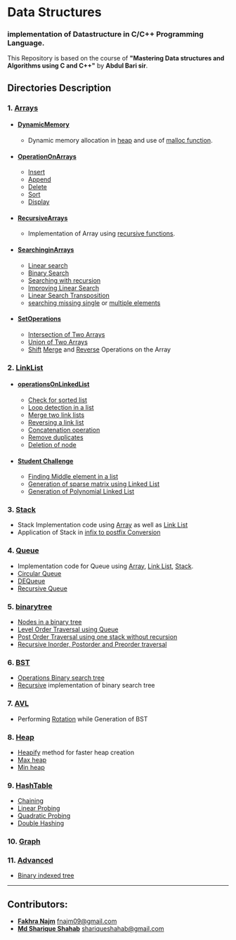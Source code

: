 # Data Structures
### implementation of Datastructure in C/C++ Programming Language.
This Repository is based on the course of **"Mastering Data structures and Algorithms using C and C++"** by **Abdul Bari sir**.  
## Directories Description
### 1. [Arrays](https://github.com/najm09/DataStructure/tree/master/Arrays)
  * #### [DynamicMemory](https://github.com/najm09/DataStructure/tree/master/Arrays/DynamicMemory)
    * Dynamic memory allocation in [heap](https://github.com/najm09/DataStructure/blob/master/Arrays/DynamicMemory/array_heap.c) and use of [malloc function](https://github.com/najm09/DataStructure/blob/master/Arrays/DynamicMemory/malloc.c).
  * #### [OperationOnArrays](https://github.com/najm09/DataStructure/tree/master/Arrays/OperationsOnArrays)
      * [Insert](https://github.com/najm09/DataStructure/blob/master/Arrays/OperationsOnArrays/array_insert.c)
      * [Append](https://github.com/najm09/DataStructure/blob/master/Arrays/OperationsOnArrays/array_append.c)
      * [Delete](https://github.com/najm09/DataStructure/blob/master/Arrays/OperationsOnArrays/array_delete.c)
      * [Sort](https://github.com/najm09/DataStructure/blob/master/Arrays/OperationsOnArrays/array_insertSort.c)
      * [Display](https://github.com/najm09/DataStructure/blob/master/Arrays/OperationsOnArrays/array_display.c)
  * #### [RecursiveArrays](https://github.com/najm09/DataStructure/tree/master/Arrays/RecursiveArrays)
    * Implementation of Array using [recursive functions](https://github.com/najm09/DataStructure/blob/master/Arrays/RecursiveArrays/array_%20usingRecursion.c).
  * #### [SearchinginArrays](https://github.com/najm09/DataStructure/tree/master/Arrays/SearchingInArrays)
      * [Linear search](https://github.com/najm09/DataStructure/blob/master/Arrays/SearchingInArrays/array_linearSearch.c)
      * [Binary Search](https://github.com/najm09/DataStructure/blob/master/Arrays/SearchingInArrays/binarySearch_iterative.c)
      * [Searching with recursion](https://github.com/najm09/DataStructure/blob/master/Arrays/SearchingInArrays/binarySearch_recursive.c)
      * [Improving Linear Search](https://github.com/najm09/DataStructure/blob/master/Arrays/SearchingInArrays/array_linearSearchImproved.c)
      * [Linear Search Transposition](https://github.com/najm09/DataStructure/blob/master/Arrays/SearchingInArrays/array_linearSearschTransposition.c)
      * [searching missing single](https://github.com/najm09/DataStructure/blob/master/Arrays/SearchingInArrays/arrays_returnMissing.c) or [multiple elements](https://github.com/najm09/DataStructure/blob/master/Arrays/SearchingInArrays/array_multiple_missing.c)
  * #### [SetOperations](https://github.com/najm09/DataStructure/tree/master/Arrays/SetOperation)
      * [Intersection of Two Arrays](https://github.com/najm09/DataStructure/blob/master/Arrays/SetOperation/array_intersection.c)
      * [Union of Two Arrays](https://github.com/najm09/DataStructure/blob/master/Arrays/SetOperation/arrays_union.c)
      * [Shift](https://github.com/najm09/DataStructure/blob/master/Arrays/SetOperation/array_shift.c) [Merge](https://github.com/najm09/DataStructure/blob/master/Arrays/SetOperation/arrays_merge.c) and [Reverse](https://github.com/najm09/DataStructure/blob/master/Arrays/SetOperation/array_reverse.c) Operations on the Array
### 2. [LinkList](https://github.com/najm09/DataStructure/tree/master/LinkedList)
   * #### [operationsOnLinkedList](https://github.com/najm09/DataStructure/tree/master/LinkedList/operationsOnLinkedList)
        * [Check for sorted list](https://github.com/najm09/DataStructure/blob/master/LinkedList/operationsOnLinkedList/checkSort.c)
        * [Loop detection in a list](https://github.com/najm09/DataStructure/blob/master/LinkedList/operationsOnLinkedList/loopDetection.c)
        * [Merge two link lists](https://github.com/najm09/DataStructure/blob/master/LinkedList/operationsOnLinkedList/mergeTwoLinks.c)
        * [Reversing a link list](https://github.com/najm09/DataStructure/blob/master/LinkedList/operationsOnLinkedList/reversingLinks.c)
        * [Concatenation operation](https://github.com/najm09/DataStructure/blob/master/LinkedList/operationsOnLinkedList/concatLinkLists.c)
        * [Remove duplicates](https://github.com/najm09/DataStructure/blob/master/LinkedList/operationsOnLinkedList/removingDuplicates.c)
        * [Deletion of node](https://github.com/najm09/DataStructure/blob/master/LinkedList/operationsOnLinkedList/linkedList_delete.c)
  * #### [Student Challenge](https://github.com/najm09/DataStructure/tree/master/LinkedList/studentChallenge)
       * [Finding Middle element in a list](https://github.com/najm09/DataStructure/blob/master/LinkedList/studentChallenge/middleElement.c)
       * [Generation of sparse matrix using Linked List](https://github.com/najm09/DataStructure/blob/master/LinkedList/studentChallenge/sparseMatrix.c)
       * [Generation of Polynomial Linked List](https://github.com/najm09/DataStructure/blob/master/LinkedList/studentChallenge/polynomial.c)        
### 3. [Stack](https://github.com/najm09/DataStructure/tree/master/Stack)
  * Stack Implementation code using [Array](https://github.com/najm09/DataStructure/blob/master/Stack/StackArray.c) as well as [Link List](https://github.com/najm09/DataStructure/blob/master/Stack/StackLL.c)
  * Application of Stack in [infix to postfix Conversion](https://github.com/najm09/DataStructure/blob/master/Stack/application.c)
### 4. [Queue](https://github.com/najm09/DataStructure/tree/master/Queue)
  * Implementation code for Queue using [Array](https://github.com/najm09/DataStructure/blob/master/Queue/QueueArray.c), [Link List](https://github.com/najm09/DataStructure/blob/master/Queue/QueueLL.c), [Stack](https://github.com/najm09/DataStructure/blob/master/Queue/QueueStack.c).
  * [Circular Queue](https://github.com/najm09/DataStructure/blob/master/Queue/circularQueueArray.c)
  * [DEQueue](https://github.com/najm09/DataStructure/blob/master/Queue/DEQueue.c)
  * [Recursive Queue](https://github.com/najm09/DataStructure/blob/master/Queue/recursiveQueue.c)
### 5. [binarytree](https://github.com/najm09/DataStructure/tree/master/binarytree)
  * [Nodes in a binary tree](https://github.com/najm09/DataStructure/blob/master/binarytree/C/nodes.c)
  * [Level Order Traversal using Queue](https://github.com/najm09/DataStructure/blob/master/binarytree/C/levelorder.c)
  * [Post Order Traversal using one stack without recursion](https://github.com/najm09/DataStructure/blob/master/binarytree/C/postorder.c)
  * [Recursive Inorder, Postorder and Preorder traversal](https://github.com/najm09/DataStructure/blob/master/binarytree/C/create_tree.c)
### 6. [BST](https://github.com/najm09/DataStructure/tree/master/BST)
  * [Operations Binary search tree](https://github.com/najm09/DataStructure/blob/master/BST/C/main.c)
  * [Recursive](https://github.com/najm09/DataStructure/blob/master/BST/C/recursive.c) implementation of binary search tree
### 7. [AVL](https://github.com/najm09/DataStructure/tree/master/AVL)
  * Performing [Rotation](https://github.com/najm09/DataStructure/tree/master/AVL) while Generation of BST
### 8. [Heap](https://github.com/najm09/DataStructure/tree/master/Heap)
* [Heapify](https://github.com/najm09/DataStructure/blob/master/Heap/heapify.c) method for faster heap creation
* [Max heap](https://github.com/najm09/DataStructure/tree/master/Heap/MaxHeap)
* [Min heap](https://github.com/najm09/DataStructure/tree/master/Heap/MinHeap)
### 9. [HashTable](https://github.com/najm09/DataStructure/tree/master/HashTable)
  * [Chaining](https://github.com/najm09/DataStructure/blob/master/HashTable/chaining.cpp)
  * [Linear Probing](https://github.com/najm09/DataStructure/blob/master/HashTable/linearProbing.cpp)
  * [Quadratic Probing](https://github.com/najm09/DataStructure/blob/master/HashTable/quadraticProbing.cpp)
  * [Double Hashing](https://github.com/najm09/DataStructure/blob/master/HashTable/doubleHashing.cpp)
### 10. [Graph](https://github.com/najm09/DataStructure/tree/master/Graph)
### 11. [Advanced](https://github.com/najm09/DataStructure/tree/master/Advanced)
  * [Binary indexed tree](https://github.com/najm09/DataStructure/blob/master/Advanced/binaryIndexTree.cpp)

----------------------------------------------------------------------------------------------------------------
## Contributors:
 *  **[Fakhra Najm](https://github.com/najm09)** fnajm09@gmail.com
 * **[Md Sharique Shahab](https://github.com/shariquesha)** shariqueshahab@gmail.com
